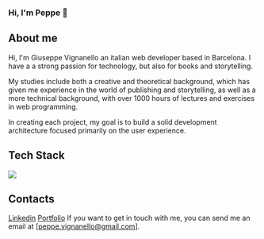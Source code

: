 
### Hi, I'm Peppe 👋

## About me
Hi, I'm Giuseppe Vignanello an italian web developer based in Barcelona. I have a a strong passion for technology, but also for books and storytelling. 

My studies include both a creative and theoretical background, which has given me experience in the world of publishing and storytelling, as well as a more technical background, with over 1000 hours of lectures and exercises in web programming. 

In creating each project, my goal is to build a solid development architecture focused primarily on the user experience.

## Tech Stack

 <img src="https://skillicons.dev/icons?i=html,css,bootstrap,js,ts,vue,react,redux,laravel,php,vite,scss,git,github,postman,mysql,java,spring&perline=8">


## Contacts
<a href="https://www.linkedin.com/in/giuseppe-vignanello/">Linkedin</a>
<a href="https://giuseppevignanello.com/" role="button">Portfolio</a>
If you want to get in touch with me, you can send me an email at [peppe.vignanello@gmail.com].



<!--
**giuseppevignanello/giuseppevignanello** is a ✨ _special_ ✨ repository because its `README.md` (this file) appears on your GitHub profile.

Here are some ideas to get you started:

- 🔭 I’m currently working on ...
- 🌱 I’m currently learning ...
- 👯 I’m looking to collaborate on ...
- 🤔 I’m looking for help with ...
- 💬 Ask me about ...
- 📫 How to reach me: ...
- 😄 Pronouns: ...
- ⚡ Fun fact: ...
-->
